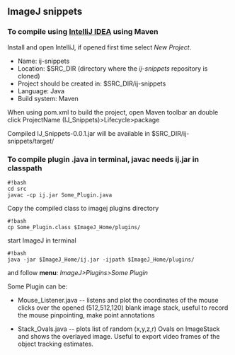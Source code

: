 ## ImageJ snippets

### To compile using [IntelliJ IDEA](https://www.jetbrains.com/idea/) using Maven
Install and open IntelliJ, if opened first time select *New Project*.
+ Name: ij-snippets
+ Location: $SRC_DIR (directory where the _ij-snippets_ repository is cloned)
+ Project should be created in: $SRC_DIR/ij-snippets
+ Language: Java
+ Build system: Maven

When using pom.xml to build the project, open Maven toolbar an double click ProjectName (IJ_Snippets)>Lifecycle>package

Compiled IJ_Snippets-0.0.1.jar will be available in $SRC_DIR/ij-snippets/target/

### To compile plugin .java in terminal, javac needs ij.jar in classpath
```
#!bash
cd src
javac -cp ij.jar Some_Plugin.java

```
Copy the compiled class to imagej plugins directory
```
#!bash
cp Some_Plugin.class $ImageJ_Home/plugins/
```
start ImageJ in terminal
```
#!bash
java -jar $ImageJ_Home/ij.jar -ijpath $ImageJ_Home/plugins/
```
and follow **menu**: *ImageJ>Plugins>Some Plugin*

Some Plugin can be:

* Mouse_Listener.java -- listens and plot the coordinates of the mouse clicks over the opened (512,512,120) blank image stack, useful to record the mouse pinpointing, make point annotations

* Stack_Ovals.java -- plots list of random (x,y,z,r) Ovals on ImageStack and shows the overlayed image. Useful to export video frames of the object tracking estimates.
